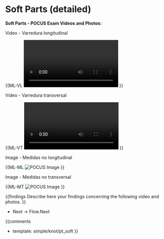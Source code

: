# Soft Parts (detailed)

**Soft Parts - POCUS Exam Videos and Photos:**

Video - Varredura longitudinal

{{ML-VL
<video></video>
}}

Video - Varredura transversal

{{ML-VT
<video></video>
}}

Image - Medidas no longitudinal

{{ML-ML
![POCUS Image](template/image-stub.svg)
}}

Image - Medidas no transversal

{{ML-MT
![POCUS Image](template/image-stub.svg)
}}

{{findings
Describe here your findings concerning the following video and photos.
}}

* Next -> Flow.Next

{{comments
* template: simple/knot/pt_soft
}}
